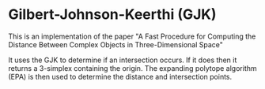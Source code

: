# Gilbert-Johnson-Keerthi (GJK)

This is an implementation of the paper 
"A Fast Procedure for Computing the Distance Between Complex Objects in Three-Dimensional Space"

It uses the GJK to determine if an intersection occurs.  If it does then it returns a 3-simplex
containing the origin.  The expanding polytope algorithm (EPA) is then used to determine the distance
and intersection points.